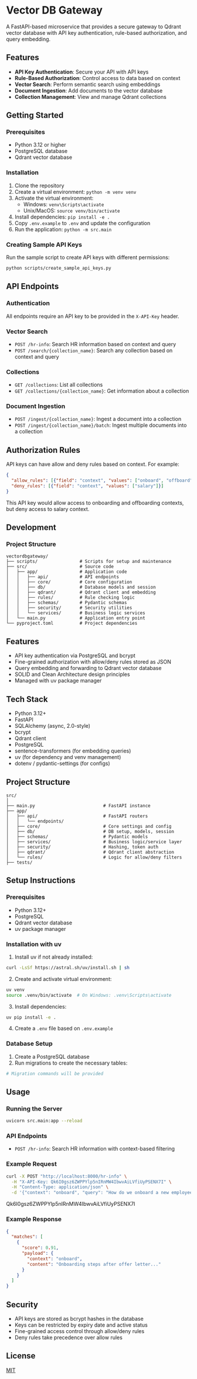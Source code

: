 # Vector DB Gateway

A FastAPI-based microservice that provides a secure gateway to Qdrant vector database with API key authentication, rule-based authorization, and query embedding.

## Features

- **API Key Authentication**: Secure your API with API keys
- **Rule-Based Authorization**: Control access to data based on context
- **Vector Search**: Perform semantic search using embeddings
- **Document Ingestion**: Add documents to the vector database
- **Collection Management**: View and manage Qdrant collections

## Getting Started

### Prerequisites

- Python 3.12 or higher
- PostgreSQL database
- Qdrant vector database

### Installation

1. Clone the repository
2. Create a virtual environment: `python -m venv venv`
3. Activate the virtual environment:
   - Windows: `venv\Scripts\activate`
   - Unix/MacOS: `source venv/bin/activate`
4. Install dependencies: `pip install -e .`
5. Copy `.env.example` to `.env` and update the configuration
6. Run the application: `python -m src.main`

### Creating Sample API Keys

Run the sample script to create API keys with different permissions:

```bash
python scripts/create_sample_api_keys.py
```

## API Endpoints

### Authentication

All endpoints require an API key to be provided in the `X-API-Key` header.

### Vector Search

- `POST /hr-info`: Search HR information based on context and query
- `POST /search/{collection_name}`: Search any collection based on context and query

### Collections

- `GET /collections`: List all collections
- `GET /collections/{collection_name}`: Get information about a collection

### Document Ingestion

- `POST /ingest/{collection_name}`: Ingest a document into a collection
- `POST /ingest/{collection_name}/batch`: Ingest multiple documents into a collection

## Authorization Rules

API keys can have allow and deny rules based on context. For example:

```json
{
  "allow_rules": [{"field": "context", "values": ["onboard", "offboard"]}],
  "deny_rules": [{"field": "context", "values": ["salary"]}]
}
```

This API key would allow access to onboarding and offboarding contexts, but deny access to salary context.

## Development

### Project Structure

```
vectordbgateway/
├── scripts/                # Scripts for setup and maintenance
├── src/                    # Source code
│   ├── app/                # Application code
│   │   ├── api/            # API endpoints
│   │   ├── core/           # Core configuration
│   │   ├── db/             # Database models and session
│   │   ├── qdrant/         # Qdrant client and embedding
│   │   ├── rules/          # Rule checking logic
│   │   ├── schemas/        # Pydantic schemas
│   │   ├── security/       # Security utilities
│   │   └── services/       # Business logic services
│   └── main.py             # Application entry point
└── pyproject.toml          # Project dependencies
```

## Features

- API key authentication via PostgreSQL and bcrypt
- Fine-grained authorization with allow/deny rules stored as JSON
- Query embedding and forwarding to Qdrant vector database
- SOLID and Clean Architecture design principles
- Managed with uv package manager

## Tech Stack

- Python 3.12+
- FastAPI
- SQLAlchemy (async, 2.0-style)
- bcrypt
- Qdrant client
- PostgreSQL
- sentence-transformers (for embedding queries)
- uv (for dependency and venv management)
- dotenv / pydantic-settings (for configs)

## Project Structure

```
src/
│
├── main.py                          # FastAPI instance
├── app/
│   ├── api/                         # FastAPI routers
│   │   └── endpoints/
│   ├── core/                        # Core settings and config
│   ├── db/                          # DB setup, models, session
│   ├── schemas/                     # Pydantic models
│   ├── services/                    # Business logic/service layer
│   ├── security/                    # Hashing, token auth
│   ├── qdrant/                      # Qdrant client abstraction
│   └── rules/                       # Logic for allow/deny filters
├── tests/
```

## Setup Instructions

### Prerequisites

- Python 3.12+
- PostgreSQL
- Qdrant vector database
- uv package manager

### Installation with uv

1. Install uv if not already installed:

```bash
curl -LsSf https://astral.sh/uv/install.sh | sh
```

2. Create and activate virtual environment:

```bash
uv venv
source .venv/bin/activate  # On Windows: .venv\Scripts\activate
```

3. Install dependencies:

```bash
uv pip install -e .
```

4. Create a `.env` file based on `.env.example`

### Database Setup

1. Create a PostgreSQL database
2. Run migrations to create the necessary tables:

```bash
# Migration commands will be provided
```

## Usage

### Running the Server

```bash
uvicorn src.main:app --reload
```

### API Endpoints

- `POST /hr-info`: Search HR information with context-based filtering

### Example Request

```bash
curl -X POST "http://localhost:8000/hr-info" \
  -H "X-API-Key: Qk6I0gsz6ZWPPYlp5nIRnMW4IbwvAiLVfiUyPSENX7I" \
  -H "Content-Type: application/json" \
  -d '{"context": "onboard", "query": "How do we onboard a new employee?"}'
```
Qk6I0gsz6ZWPPYlp5nIRnMW4IbwvAiLVfiUyPSENX7I
### Example Response

```json
{
  "matches": [
    {
      "score": 0.91,
      "payload": {
        "context": "onboard",
        "content": "Onboarding steps after offer letter..."
      }
    }
  ]
}
```

## Security

- API keys are stored as bcrypt hashes in the database
- Keys can be restricted by expiry date and active status
- Fine-grained access control through allow/deny rules
- Deny rules take precedence over allow rules

## License

[MIT](LICENSE)